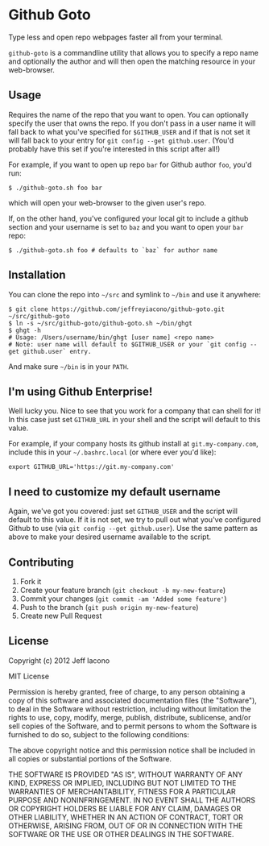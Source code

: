 # Github Goto

Type less and open repo webpages faster all from your terminal.

`github-goto` is a commandline utility that allows you to specify a repo name
and optionally the author and will then open the matching resource in your
web-browser.

## Usage

Requires the name of the repo that you want to open. You can optionally specify
the user that owns the repo. If you don't pass in a user name it will fall back
to what you've specified for `$GITHUB_USER` and if that is not set it will fall
back to your entry for `git config --get github.user`. (You'd probably have this
set if you're interested in this script after all!)

For example, if you want to open up repo `bar` for Github author `foo`, you'd run:

    $ ./github-goto.sh foo bar

which will open your web-browser to the given user's repo.

If, on the other hand, you've configured your local git to include a github
section and your username is set to `baz` and you want to open your `bar` repo:

    $ ./github-goto.sh foo # defaults to `baz` for author name

## Installation

You can clone the repo into `~/src` and symlink to `~/bin` and use it anywhere:

    $ git clone https://github.com/jeffreyiacono/github-goto.git ~/src/github-goto
    $ ln -s ~/src/github-goto/github-goto.sh ~/bin/ghgt
    $ ghgt -h
    # Usage: /Users/username/bin/ghgt [user name] <repo name>
    # Note: user name will default to $GITHUB_USER or your `git config --get github.user` entry.

And make sure `~/bin` is in your `PATH`.

## I'm using Github Enterprise!

Well lucky you. Nice to see that you work for a company that can shell for it!
In this case just set `GITHUB_URL` in your shell and the script will default to
this value.

For example, if your company hosts its github install at `git.my-company.com`,
include this in your `~/.bashrc.local` (or where ever you'd like):

    export GITHUB_URL='https://git.my-company.com'

## I need to customize my default username

Again, we've got you covered: just set `GITHUB_USER` and the script will default
to this value. If it is not set, we try to pull out what you've configured
Github to use (via `git config --get github.user`). Use the same pattern as
above to make your desired username available to the script.

## Contributing

1. Fork it
2. Create your feature branch (`git checkout -b my-new-feature`)
3. Commit your changes (`git commit -am 'Added some feature'`)
4. Push to the branch (`git push origin my-new-feature`)
5. Create new Pull Request

## License

Copyright (c) 2012 Jeff Iacono

MIT License

Permission is hereby granted, free of charge, to any person obtaining
a copy of this software and associated documentation files (the
"Software"), to deal in the Software without restriction, including
without limitation the rights to use, copy, modify, merge, publish,
distribute, sublicense, and/or sell copies of the Software, and to
permit persons to whom the Software is furnished to do so, subject to
the following conditions:

The above copyright notice and this permission notice shall be
included in all copies or substantial portions of the Software.

THE SOFTWARE IS PROVIDED "AS IS", WITHOUT WARRANTY OF ANY KIND,
EXPRESS OR IMPLIED, INCLUDING BUT NOT LIMITED TO THE WARRANTIES OF
MERCHANTABILITY, FITNESS FOR A PARTICULAR PURPOSE AND
NONINFRINGEMENT. IN NO EVENT SHALL THE AUTHORS OR COPYRIGHT HOLDERS BE
LIABLE FOR ANY CLAIM, DAMAGES OR OTHER LIABILITY, WHETHER IN AN ACTION
OF CONTRACT, TORT OR OTHERWISE, ARISING FROM, OUT OF OR IN CONNECTION
WITH THE SOFTWARE OR THE USE OR OTHER DEALINGS IN THE SOFTWARE.
